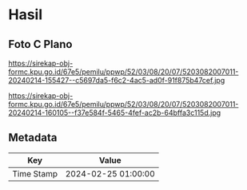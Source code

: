 # Hasil

## Foto C Plano

https://sirekap-obj-formc.kpu.go.id/67e5/pemilu/ppwp/52/03/08/20/07/5203082007011-20240214-155427--c5697da5-f6c2-4ac5-ad0f-91f875b47cef.jpg

https://sirekap-obj-formc.kpu.go.id/67e5/pemilu/ppwp/52/03/08/20/07/5203082007011-20240214-160105--f37e584f-5465-4fef-ac2b-64bffa3c115d.jpg


## Metadata

| Key        | Value               |
| ---------- | ------------------- |
| Time Stamp | 2024-02-25 01:00:00 |



